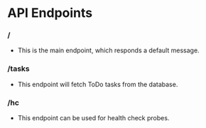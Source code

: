# API Endpoints

### /
- This is the main endpoint, which responds a default message.

### /tasks
- This endpoint will fetch ToDo tasks from the database.

### /hc
- This endpoint can be used for health check probes.

